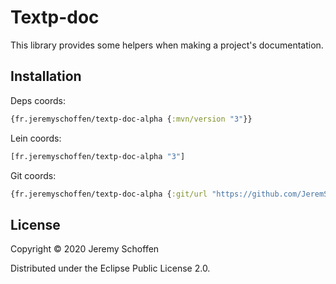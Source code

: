 

# Textp-doc
This library provides some helpers when making a project's documentation.

## Installation
Deps coords:
```clojure
{fr.jeremyschoffen/textp-doc-alpha {:mvn/version "3"}}
```
Lein coords:
```clojure
[fr.jeremyschoffen/textp-doc-alpha "3"]
```
Git coords:
```clojure
{fr.jeremyschoffen/textp-doc-alpha {:git/url "https://github.com/JeremS/textp-doc", :sha "678e2dd085bd417c42bd3fa7ea7dbbd4bb70ab5f"}}
```

## License

Copyright © 2020 Jeremy Schoffen

Distributed under the Eclipse Public License 2.0.